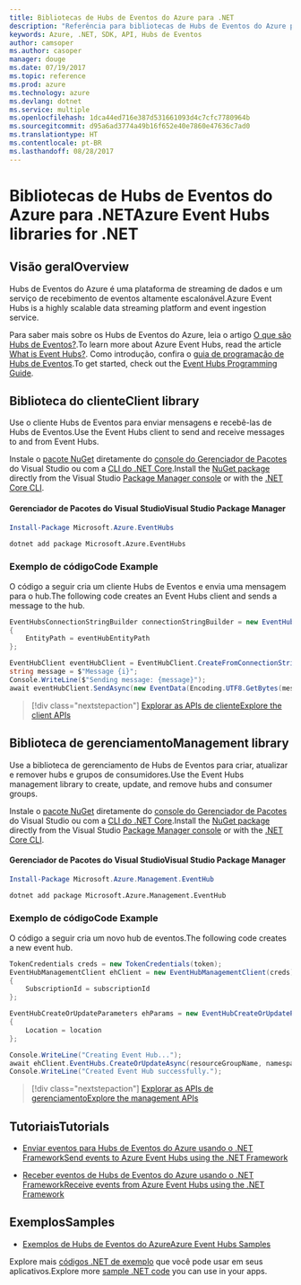 ```yaml
---
title: Bibliotecas de Hubs de Eventos do Azure para .NET
description: "Referência para bibliotecas de Hubs de Eventos do Azure para .NET"
keywords: Azure, .NET, SDK, API, Hubs de Eventos
author: camsoper
ms.author: casoper
manager: douge
ms.date: 07/19/2017
ms.topic: reference
ms.prod: azure
ms.technology: azure
ms.devlang: dotnet
ms.service: multiple
ms.openlocfilehash: 1dca44ed716e387d531661093d4c7cfc7780964b
ms.sourcegitcommit: d95a6ad3774a49b16f652e40e7860e47636c7ad0
ms.translationtype: HT
ms.contentlocale: pt-BR
ms.lasthandoff: 08/28/2017
---
```

# <a name="azure-event-hubs-libraries-for-net"></a><span data-ttu-id="7e89d-104">Bibliotecas de Hubs de Eventos do Azure para .NET</span><span class="sxs-lookup"><span data-stu-id="7e89d-104">Azure Event Hubs libraries for .NET</span></span>

## <a name="overview"></a><span data-ttu-id="7e89d-105">Visão geral</span><span class="sxs-lookup"><span data-stu-id="7e89d-105">Overview</span></span>

<span data-ttu-id="7e89d-106">Hubs de Eventos do Azure é uma plataforma de streaming de dados e um serviço de recebimento de eventos altamente escalonável.</span><span class="sxs-lookup"><span data-stu-id="7e89d-106">Azure Event Hubs is a highly scalable data streaming platform and event ingestion service.</span></span>

<span data-ttu-id="7e89d-107">Para saber mais sobre os Hubs de Eventos do Azure, leia o artigo [O que são Hubs de Eventos?](/azure/event-hubs/event-hubs-what-is-event-hubs).</span><span class="sxs-lookup"><span data-stu-id="7e89d-107">To learn more about Azure Event Hubs, read the article [What is Event Hubs?](/azure/event-hubs/event-hubs-what-is-event-hubs).</span></span>  <span data-ttu-id="7e89d-108">Como introdução, confira o [guia de programação de Hubs de Eventos](/azure/event-hubs/event-hubs-programming-guide).</span><span class="sxs-lookup"><span data-stu-id="7e89d-108">To get started, check out the [Event Hubs Programming Guide](/azure/event-hubs/event-hubs-programming-guide).</span></span>

## <a name="client-library"></a><span data-ttu-id="7e89d-109">Biblioteca do cliente</span><span class="sxs-lookup"><span data-stu-id="7e89d-109">Client library</span></span>

<span data-ttu-id="7e89d-110">Use o cliente Hubs de Eventos para enviar mensagens e recebê-las de Hubs de Eventos.</span><span class="sxs-lookup"><span data-stu-id="7e89d-110">Use the Event Hubs client to send and receive messages to and from Event Hubs.</span></span>

<span data-ttu-id="7e89d-111">Instale o [pacote NuGet](https://www.nuget.org/packages/Microsoft.Azure.EventHubs) diretamente do [console do Gerenciador de Pacotes][PackageManager] do Visual Studio ou com a [CLI do .NET Core][DotNetCLI].</span><span class="sxs-lookup"><span data-stu-id="7e89d-111">Install the [NuGet package](https://www.nuget.org/packages/Microsoft.Azure.EventHubs) directly from the Visual Studio [Package Manager console][PackageManager] or with the [.NET Core CLI][DotNetCLI].</span></span>

#### <a name="visual-studio-package-manager"></a><span data-ttu-id="7e89d-112">Gerenciador de Pacotes do Visual Studio</span><span class="sxs-lookup"><span data-stu-id="7e89d-112">Visual Studio Package Manager</span></span>

```powershell
Install-Package Microsoft.Azure.EventHubs
```

```bash
dotnet add package Microsoft.Azure.EventHubs
```

### <a name="code-example"></a><span data-ttu-id="7e89d-113">Exemplo de código</span><span class="sxs-lookup"><span data-stu-id="7e89d-113">Code Example</span></span>

<span data-ttu-id="7e89d-114">O código a seguir cria um cliente Hubs de Eventos e envia uma mensagem para o hub.</span><span class="sxs-lookup"><span data-stu-id="7e89d-114">The following code creates an Event Hubs client and sends a message to the hub.</span></span>

```csharp
EventHubsConnectionStringBuilder connectionStringBuilder = new EventHubsConnectionStringBuilder(eventHubConnectionString)
{
    EntityPath = eventHubEntityPath
};

EventHubClient eventHubClient = EventHubClient.CreateFromConnectionString(connectionStringBuilder.ToString());
string message = $"Message {i}";
Console.WriteLine($"Sending message: {message}");
await eventHubClient.SendAsync(new EventData(Encoding.UTF8.GetBytes(message)));
```

> [!div class="nextstepaction"]
> [<span data-ttu-id="7e89d-115">Explorar as APIs de cliente</span><span class="sxs-lookup"><span data-stu-id="7e89d-115">Explore the client APIs</span></span>](/dotnet/api/overview/azure/eventhub/client)

## <a name="management-library"></a><span data-ttu-id="7e89d-116">Biblioteca de gerenciamento</span><span class="sxs-lookup"><span data-stu-id="7e89d-116">Management library</span></span>

<span data-ttu-id="7e89d-117">Use a biblioteca de gerenciamento de Hubs de Eventos para criar, atualizar e remover hubs e grupos de consumidores.</span><span class="sxs-lookup"><span data-stu-id="7e89d-117">Use the Event Hubs management library to create, update, and remove hubs and consumer groups.</span></span>

<span data-ttu-id="7e89d-118">Instale o [pacote NuGet](https://www.nuget.org/packages/Microsoft.Azure.Management.EventHub) diretamente do [console do Gerenciador de Pacotes][PackageManager] do Visual Studio ou com a [CLI do .NET Core][DotNetCLI].</span><span class="sxs-lookup"><span data-stu-id="7e89d-118">Install the [NuGet package](https://www.nuget.org/packages/Microsoft.Azure.Management.EventHub) directly from the Visual Studio [Package Manager console][PackageManager] or with the [.NET Core CLI][DotNetCLI].</span></span>

#### <a name="visual-studio-package-manager"></a><span data-ttu-id="7e89d-119">Gerenciador de Pacotes do Visual Studio</span><span class="sxs-lookup"><span data-stu-id="7e89d-119">Visual Studio Package Manager</span></span>

```powershell
Install-Package Microsoft.Azure.Management.EventHub
```

```bash
dotnet add package Microsoft.Azure.Management.EventHub
```

### <a name="code-example"></a><span data-ttu-id="7e89d-120">Exemplo de código</span><span class="sxs-lookup"><span data-stu-id="7e89d-120">Code Example</span></span>

<span data-ttu-id="7e89d-121">O código a seguir cria um novo hub de eventos.</span><span class="sxs-lookup"><span data-stu-id="7e89d-121">The following code creates a new event hub.</span></span>

```csharp
TokenCredentials creds = new TokenCredentials(token);
EventHubManagementClient ehClient = new EventHubManagementClient(creds)
{
    SubscriptionId = subscriptionId
};

EventHubCreateOrUpdateParameters ehParams = new EventHubCreateOrUpdateParameters()
{
    Location = location
};

Console.WriteLine("Creating Event Hub...");
await ehClient.EventHubs.CreateOrUpdateAsync(resourceGroupName, namespaceName, EventHubName, ehParams);
Console.WriteLine("Created Event Hub successfully.");
```

> [!div class="nextstepaction"]
> [<span data-ttu-id="7e89d-122">Explorar as APIs de gerenciamento</span><span class="sxs-lookup"><span data-stu-id="7e89d-122">Explore the management APIs</span></span>](/dotnet/api/overview/azure/eventhub/management)

## <a name="tutorials"></a><span data-ttu-id="7e89d-123">Tutoriais</span><span class="sxs-lookup"><span data-stu-id="7e89d-123">Tutorials</span></span>

* [<span data-ttu-id="7e89d-124">Enviar eventos para Hubs de Eventos do Azure usando o .NET Framework</span><span class="sxs-lookup"><span data-stu-id="7e89d-124">Send events to Azure Event Hubs using the .NET Framework</span></span>](/azure/event-hubs/event-hubs-dotnet-framework-getstarted-send)

* [<span data-ttu-id="7e89d-125">Receber eventos de Hubs de Eventos do Azure usando o .NET Framework</span><span class="sxs-lookup"><span data-stu-id="7e89d-125">Receive events from Azure Event Hubs using the .NET Framework</span></span>](/azure/event-hubs/event-hubs-dotnet-framework-getstarted-receive-eph)

## <a name="samples"></a><span data-ttu-id="7e89d-126">Exemplos</span><span class="sxs-lookup"><span data-stu-id="7e89d-126">Samples</span></span>

* [<span data-ttu-id="7e89d-127">Exemplos de Hubs de Eventos do Azure</span><span class="sxs-lookup"><span data-stu-id="7e89d-127">Azure Event Hubs Samples</span></span>](https://github.com/Azure/azure-event-hubs/tree/master/samples)

<span data-ttu-id="7e89d-128">Explore mais [códigos .NET de exemplo](https://azure.microsoft.com/resources/samples/?platform=dotnet) que você pode usar em seus aplicativos.</span><span class="sxs-lookup"><span data-stu-id="7e89d-128">Explore more [sample .NET code](https://azure.microsoft.com/resources/samples/?platform=dotnet) you can use in your apps.</span></span>

[PackageManager]: https://docs.microsoft.com/nuget/tools/package-manager-console
[DotNetCLI]: https://docs.microsoft.com/dotnet/core/tools/dotnet-add-package
